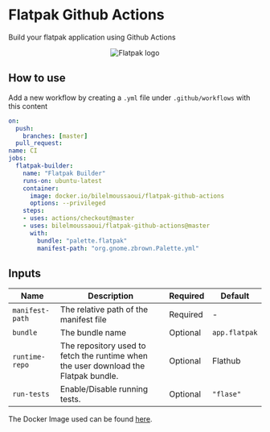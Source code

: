 # Flatpak Github Actions

Build your flatpak application using Github Actions

<p align="center">
  <img src="https://user-images.githubusercontent.com/15098724/55282117-f8253380-52fa-11e9-95a3-ccae83b23034.png" alt="Flatpak logo" />
</p>

## How to use  

Add a new workflow by creating a `.yml` file under `.github/workflows` with this content

```yaml
on:
  push:
    branches: [master]
  pull_request:
name: CI
jobs:
  flatpak-builder:
    name: "Flatpak Builder"
    runs-on: ubuntu-latest
    container:
      image: docker.io/bilelmoussaoui/flatpak-github-actions
      options: --privileged
    steps:
    - uses: actions/checkout@master
    - uses: bilelmoussaoui/flatpak-github-actions@master
      with:
        bundle: "palette.flatpak"
        manifest-path: "org.gnome.zbrown.Palette.yml"
```

## Inputs

| Name | Description | Required | Default |
| ---     | ----------- | ----------- |----|
| `manifest-path` | The relative path of the manifest file  | Required | - |
| `bundle` | The bundle name  | Optional | `app.flatpak` |
| `runtime-repo` | The repository used to fetch the runtime when the user download the Flatpak bundle.  | Optional | Flathub |
| `run-tests` | Enable/Disable running tests.  | Optional | `"flase"` |

The Docker Image used can be found [here](./docker/Dockerfile).

